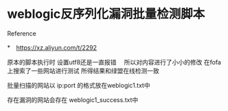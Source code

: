# weblogic反序列化漏洞批量检测脚本

Reference

*　https://xz.aliyun.com/t/2292

原本的脚本执行时 设置utf8还是一直报错　 所以对内容进行了小小的修改
在fofa上搜索了一些网站进行测试 所得结果和绿盟在线检测一致

批量扫描的网站以 ip:port 的格式放在weblogic1.txt中

存在漏洞的网站会存在 weblogic1_success.txt中
